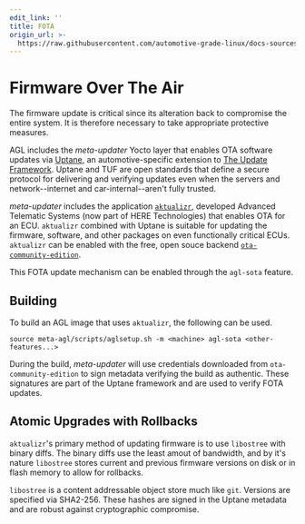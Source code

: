 ```yaml
---
edit_link: ''
title: FOTA
origin_url: >-
  https://raw.githubusercontent.com/automotive-grade-linux/docs-sources/master/docs/security-blueprint/part-8/1-FOTA.md
---
```


<!-- WARNING: This file is generated by fetch_docs.js using /home/boron/Documents/AGL/docs-webtemplate/site/_data/tocs/architecture/master/security_blueprint-security-blueprint-book.yml -->

# Firmware Over The Air

The firmware update is critical since its alteration back to compromise the
entire system. It is therefore necessary to take appropriate protective measures.

AGL includes the _meta-updater_ Yocto layer that enables OTA software
updates via [Uptane](https://uptane.github.io), an automotive-specific extension
to [The Update Framework](https://theupdateframework.github.io/). Uptane and TUF
are open standards that define a secure protocol for delivering and verifying
updates even when the servers and network--internet and car-internal--aren't fully trusted.

_meta-updater_ includes the application [`aktualizr`](https://github.com/advancedtelematic/aktualizr),
developed Advanced Telematic Systems (now part of HERE Technologies) that enables
OTA for an ECU. `aktualizr` combined with Uptane is suitable for updating the
firmware, software, and other packages on even functionally critical ECUs.
`aktualizr` can be enabled with the free, open souce backend
[`ota-community-edition`](https://github.com/advancedtelematic/ota-community-edition).

This FOTA update mechanism can be enabled through the `agl-sota` feature.

## Building

To build an AGL image that uses `aktualizr`, the following can be used.

```
source meta-agl/scripts/aglsetup.sh -m <machine> agl-sota <other-features...>
```

During the build, _meta-updater_ will use credentials downloaded from `ota-community-edition`
to sign metadata verifying the build as authentic. These signatures are part of the Uptane
framework and are used to verify FOTA updates.

## Atomic Upgrades with Rollbacks

`aktualizr`'s primary method of updating firmware is to use `libostree` with binary diffs.
The binary diffs use the least amout of bandwidth, and by it's nature `libostree` stores
current and previous firmware versions on disk or in flash memory to allow for rollbacks.

`libostree` is a content addressable object store much like `git`. Versions are specified
via SHA2-256. These hashes are signed in the Uptane metadata and are robust against
cryptographic compromise.

